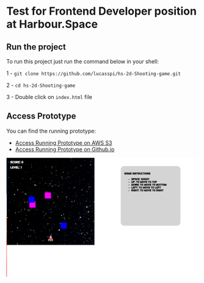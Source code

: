 # Test for Frontend Developer position at Harbour.Space

## Run the project

To run this project just run the command below in your shell:

1 - `git clone https://github.com/lucasspi/hs-2d-Shooting-game.git`

2 - `cd hs-2d-Shooting-game`

3 - Double click on `index.html` file

## Access Prototype
You can find the running prototype:
- [Access Running Prototype on AWS S3](https://shotting-game.spirandeli.com) 
- [Access Running Prototype on Github.io](https://lucasspi.github.io/hs-2d-Shooting-game/)

![alt text](thumb.png)
